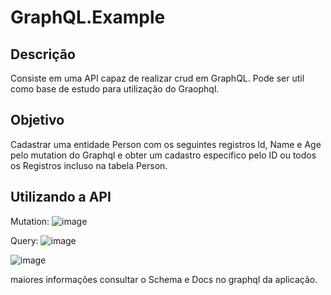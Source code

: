 # GraphQL.Example
## Descrição
Consiste em uma API capaz de realizar crud em GraphQL. 
Pode ser util como base de estudo para utilização do Graophql.

## Objetivo
Cadastrar uma entidade Person com os seguintes registros Id, Name e Age pelo mutation do Graphql e obter um cadastro especifico pelo ID ou todos os Registros incluso na tabela Person.

## Utilizando a API
Mutation:
![image](https://github.com/ferrari91/GraphQL.Example/assets/54671169/5c23e971-19ab-42de-9999-e14670e724dd)

Query:
![image](https://github.com/ferrari91/GraphQL.Example/assets/54671169/96258ffe-2581-4380-bfe0-5159c22d39fe)

![image](https://github.com/ferrari91/GraphQL.Example/assets/54671169/4455d8ce-3880-4f2e-b0ee-743c051689a5)

maiores informações consultar o Schema e Docs no graphql da aplicação.
